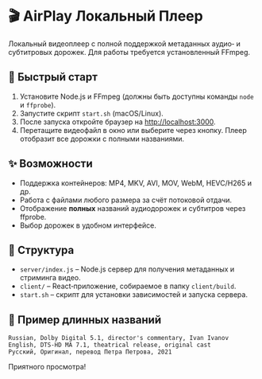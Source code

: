 # 🎬 AirPlay Локальный Плеер

Локальный видеоплеер с полной поддержкой метаданных аудио‑ и субтитровых дорожек. Для работы требуется установленный FFmpeg.

## 🚀 Быстрый старт

1. Установите Node.js и FFmpeg (должны быть доступны команды `node` и `ffprobe`).
2. Запустите скрипт `start.sh` (macOS/Linux).
3. После запуска откройте браузер на [http://localhost:3000](http://localhost:3000).
4. Перетащите видеофайл в окно или выберите через кнопку. Плеер отобразит все дорожки с полными названиями.

## ✨ Возможности
- Поддержка контейнеров: MP4, MKV, AVI, MOV, WebM, HEVC/H265 и др.
- Работа с файлами любого размера за счёт потоковой отдачи.
- Отображение **полных** названий аудиодорожек и субтитров через ffprobe.
- Выбор дорожек в удобном интерфейсе.

## 📂 Структура
- `server/index.js` – Node.js сервер для получения метаданных и стриминга видео.
- `client/` – React‑приложение, собираемое в папку `client/build`.
- `start.sh` – скрипт для установки зависимостей и запуска сервера.

## 📝 Пример длинных названий
```
Russian, Dolby Digital 5.1, director's commentary, Ivan Ivanov
English, DTS-HD MA 7.1, theatrical release, original cast
Русский, Оригинал, перевод Петра Петрова, 2021
```

Приятного просмотра!

